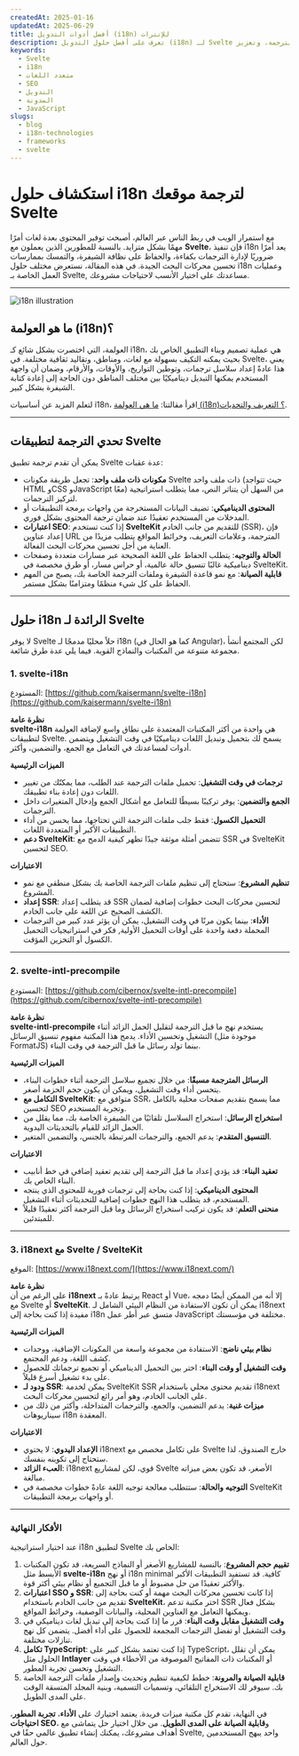 ```yaml
---
createdAt: 2025-01-16
updatedAt: 2025-06-29
title: أفضل أدوات التدويل (i18n) للإنترات
description: تعرف على أفضل حلول التدويل (i18n) لـ Svelte لتجاوز تحديات الترجمة، وتعزيز SEO، وتقديم تجربة ويب عالمية سلسة.
keywords:
  - Svelte
  - i18n
  - متعدد اللغات
  - SEO
  - التدويل
  - المدونة
  - JavaScript
slugs:
  - blog
  - i18n-technologies
  - frameworks
  - svelte
---
```


# استكشاف حلول i18n لترجمة موقعك Svelte

مع استمرار الويب في ربط الناس عبر العالم، أصبحت توفير المحتوى بعدة لغات أمرًا مهمًا بشكل متزايد. بالنسبة للمطورين الذين يعملون مع **Svelte**، فإن تنفيذ i18n يعد أمرًا ضروريًا لإدارة الترجمات بكفاءة، والحفاظ على نظافة الشيفرة، والتمسك بممارسات تحسين محركات البحث الجيدة. في هذه المقالة، نستعرض مختلف حلول i18n وعمليات العمل الخاصة بـ Svelte, مساعدتك على اختيار الأنسب لاحتياجات مشروعك.

---

![i18n illustration](https://github.com/aymericzip/intlayer/blob/main/docs/assets/i18n.webp)

## ما هو العولمة (i18n)؟

العولمة، التي اختصرت بشكل شائع كـ i18n، هي عملية تصميم وبناء التطبيق الخاص بك بحيث يمكنه التكيف بسهولة مع لغات، ومناطق، وتقاليد ثقافية مختلفة. في Svelte، يعني هذا عادةً إعداد سلاسل ترجمات، وتوطين التواريخ، والأوقات، والأرقام، وضمان أن واجهة المستخدم يمكنها التبديل ديناميكيًا بين مختلف المناطق دون الحاجة إلى إعادة كتابة الشيفرة بشكل كبير.

لتعلم المزيد عن أساسيات i18n، اقرأ مقالتنا: [ما هي العولمة (i18n)؟ التعريف والتحديات](https://github.com/aymericzip/intlayer/blob/main/docs/blog/ar/what_is_internationalization.md).

---

## تحدي الترجمة لتطبيقات Svelte

يمكن أن تقدم ترجمة تطبيق Svelte عدة عقبات:

- **مكونات ذات ملف واحد**: تجعل طريقة مكونات Svelte ذات ملف واحد (حيث تتواجد HTML وCSS وJavaScript معًا) من السهل أن يتناثر النص، مما يتطلب استراتيجية لتركيز الترجمات.
- **المحتوى الديناميكي**: تضيف البيانات المستخرجة من واجهات برمجة التطبيقات أو المدخلات من المستخدم تعقيدًا عند ضمان ترجمة المحتوى بشكل فوري.
- **اعتبارات SEO**: إذا كنت تستخدم **SvelteKit** للتقديم من جانب الخادم (SSR)، فإن إعداد عناوين URL المترجمة، وعلامات التعريف، وخرائط المواقع يتطلب مزيدًا من العناية من أجل تحسين محركات البحث الفعالة.
- **الحالة والتوجيه**: يتطلب الحفاظ على اللغة الصحيحة عبر مسارات متعددة وصفحات ديناميكية غالبًا تنسيق حالة عالمية، أو حراس مسار، أو طرق مخصصة في SvelteKit.
- **قابلية الصيانة**: مع نمو قاعدة الشيفرة وملفات الترجمة الخاصة بك، يصبح من المهم الحفاظ على كل شيء منظمًا ومتزامنًا بشكل مستمر.

---

## حلول i18n الرائدة لـ Svelte

لا يوفر Svelte حلاً محليًا مدمجًا لـ i18n (كما هو الحال في Angular)، لكن المجتمع أنشأ مجموعة متنوعة من المكتبات والنماذج القوية. فيما يلي عدة طرق شائعة.

### 1. svelte-i18n

المستودع: [https://github.com/kaisermann/svelte-i18n](https://github.com/kaisermann/svelte-i18n)

**نظرة عامة**  
**svelte-i18n** هي واحدة من أكثر المكتبات المعتمدة على نطاق واسع لإضافة العولمة لتطبيقات Svelte. يسمح لك بتحميل وتبديل اللغات ديناميكيًا في وقت التشغيل ويتضمن أدوات لمساعدتك في التعامل مع الجمع، والتضمين، وأكثر.

**الميزات الرئيسية**

- **ترجمات في وقت التشغيل**: تحميل ملفات الترجمة عند الطلب، مما يمكنّك من تغيير اللغات دون إعادة بناء تطبيقك.
- **الجمع والتضمين**: يوفر تركيبًا بسيطًا للتعامل مع أشكال الجمع وإدخال المتغيرات داخل الترجمات.
- **التحميل الكسول**: فقط جلب ملفات الترجمة التي تحتاجها، مما يحسن من أداء التطبيقات الأكبر أو المتعددة اللغات.
- **دعم SvelteKit**: تتضمن أمثلة موثقة جيدًا تظهر كيفية الدمج مع SSR في SvelteKit لتحسين SEO.

**الاعتبارات**

- **تنظيم المشروع**: ستحتاج إلى تنظيم ملفات الترجمة الخاصة بك بشكل منطقي مع نمو المشروع.
- **إعداد SSR**: قد يتطلب إعداد SSR لتحسين محركات البحث خطوات إضافية لضمان الكشف الصحيح عن اللغة على جانب الخادم.
- **الأداء**: بينما يكون مرنًا في وقت التشغيل، يمكن أن يؤثر عدد كبير من الترجمات المحملة دفعة واحدة على أوقات التحميل الأولية, فكر في استراتيجيات التحميل الكسول أو التخزين المؤقت.

---

### 2. svelte-intl-precompile

المستودع: [https://github.com/cibernox/svelte-intl-precompile](https://github.com/cibernox/svelte-intl-precompile)

**نظرة عامة**  
**svelte-intl-precompile** يستخدم نهج ما قبل الترجمة لتقليل الحمل الزائد أثناء التشغيل وتحسين الأداء. يدمج هذا المكتبة مفهوم تنسيق الرسائل (موجودة مثل FormatJS) بينما تولد رسائل ما قبل الترجمة في وقت البناء.

**الميزات الرئيسية**

- **الرسائل المترجمة مسبقًا**: من خلال تجميع سلاسل الترجمة أثناء خطوات البناء، يتحسن أداء وقت التشغيل، ويمكن أن يكون حجم الحزمة أصغر.
- **التكامل مع SvelteKit**: متوافق مع SSR، مما يسمح بتقديم صفحات محلية بالكامل لتحسين SEO وتجربة المستخدم.
- **استخراج الرسائل**: استخراج السلاسل تلقائيًا من الشيفرة الخاصة بك، مما يقلل من الحمل الزائد للقيام بالتحديثات اليدوية.
- **التنسيق المتقدم**: يدعم الجمع، والترجمات المرتبطة بالجنس، والتضمين المتغير.

**الاعتبارات**

- **تعقيد البناء**: قد يؤدي إعداد ما قبل الترجمة إلى تقديم تعقيد إضافي في خط أنابيب البناء الخاص بك.
- **المحتوى الديناميكي**: إذا كنت بحاجة إلى ترجمات فورية للمحتوى الذي ينتجه المستخدم، قد يتطلب هذا النهج خطوات إضافية للتحديثات أثناء التشغيل.
- **منحنى التعلم**: قد يكون تركيب استخراج الرسائل وما قبل الترجمة أكثر تعقيدًا قليلاً للمبتدئين.

---

### 3. i18next مع Svelte / SvelteKit

الموقع: [https://www.i18next.com/](https://www.i18next.com/)

**نظرة عامة**  
على الرغم من أن **i18next** يرتبط عادةً بـ React أو Vue، إلا أنه من الممكن أيضًا دمجه مع Svelte أو **SvelteKit**. يمكن أن تكون الاستفادة من النظام البيئي الشامل لـ i18next مفيدة إذا كنت بحاجة إلى i18n متسق عبر أطر عمل JavaScript مختلفة في مؤسستك.

**الميزات الرئيسية**

- **نظام بيئي ناضج**: الاستفادة من مجموعة واسعة من المكونات الإضافية، ووحدات كشف اللغة، ودعم المجتمع.
- **وقت التشغيل أو وقت البناء**: اختر بين التحميل الديناميكي أو تجميع ترجماتك للحصول على بدء تشغيل أسرع قليلاً.
- **ودود لـ SSR**: يمكن لخدمة SvelteKit SSR تقديم محتوى محلي باستخدام i18next على الجانب الخادم، وهو أمر رائع لتحسين محركات البحث.
- **ميزات غنية**: يدعم التضمين، والجمع، والترجمات المتداخلة، وأكثر من ذلك من سيناريوهات i18n المعقدة.

**الاعتبارات**

- **الإعداد اليدوي**: لا يحتوي i18next على تكامل مخصص مع Svelte خارج الصندوق، لذا ستحتاج إلى تكوينه بنفسك.
- **العبء الزائد**: i18next قوي، لكن لمشاريع Svelte الأصغر، قد تكون بعض ميزاته مبالغة.
- **التوجيه والحالة**: ستتطلب معالجة توجيه اللغة عادةً خطوات مخصصة في SvelteKit أو واجهات برمجة التطبيقات.

---

### الأفكار النهائية

عند اختيار استراتيجية i18n لتطبيق Svelte الخاص بك:

1. **تقييم حجم المشروع**: بالنسبة للمشاريع الأصغر أو النماذج السريعة، قد تكون المكتبات الأبسط مثل **svelte-i18n** أو نهج i18n minimal كافية. قد تستفيد التطبيقات الأكبر والأكثر تعقيدًا من حل مضبوط أو ما قبل التجميع أو نظام بيئي أكثر قوة.
2. **اعتبارات SSO و SSR**: إذا كانت تحسين محركات البحث مهمة أو كنت بحاجة إلى تقديم من جانب الخادم باستخدام **SvelteKit**، اختر مكتبة تدعم SSR بشكل فعال ويمكنها التعامل مع العناوين المحلية، والبيانات الوصفية، وخرائط المواقع.
3. **وقت التشغيل مقابل وقت البناء**: قرر ما إذا كنت بحاجة إلى تبديل لغات ديناميكي في وقت التشغيل أو تفضل الترجمات المجمعة للحصول على أداء أفضل. يتضمن كل نهج تنازلات مختلفة.
4. **تكامل TypeScript**: إذا كنت تعتمد بشكل كبير على TypeScript، يمكن أن تقلل الحلول مثل **Intlayer** أو المكتبات ذات المفاتيح الموصوفة من الأخطاء في وقت التشغيل وتحسن تجربة المطور.
5. **قابلية الصيانة والمرونة**: خطط لكيفية تنظيم وتحديث وإصدار ملفات الترجمة الخاصة بك. سيوفر لك الاستخراج التلقائي، وتسميات التسمية، وبنية المجلد المتسقة الوقت على المدى الطويل.

في النهاية، تقدم كل مكتبة ميزات فريدة. يعتمد اختيارك على **الأداء**، **تجربة المطور**، **احتياجات SEO**، و**قابلية الصيانة على المدى الطويل**. من خلال اختيار حل يتماشى مع أهداف مشروعك، يمكنك إنشاء تطبيق عالمي حقًا في Svelte, واحد يبهج المستخدمين حول العالم.
